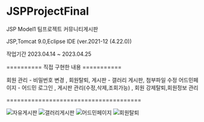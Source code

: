 # JSPProjectFinal
JSP Model1 팀프로젝트 커뮤니티게시판

JSP,Tomcat 9.0,Eclipse IDE (ver.2021-12 (4.22.0))

작업기간 2023.04.14 ~ 2023.04.25

========== 직접 구현한 내용 ===========

회원 관리 - 비밀번호 변경 , 회원탈퇴, 
게시판 - 갤러리 게시판, 첨부파일 수정
어드민페이지 - 어드민 로그인 , 게시판 관리(수정,삭제,조회가능) , 회원 강제탈퇴,회원정보 관리

======================================


![자유게시판](https://github.com/rlagjsdudHY/JSPProjectFinal/assets/131653393/bc481d42-c56f-4154-bcf8-1d4d18b468ca)
![갤러리게시판](https://github.com/rlagjsdudHY/JSPProjectFinal/assets/131653393/b0ed76bc-d569-4952-b28a-5d225cd7e700)
![어드민페이지](https://github.com/rlagjsdudHY/JSPProjectFinal/assets/131653393/6e4dc5ac-41d3-4a05-8836-fe58e8f1599d)
![회원탈퇴](https://github.com/rlagjsdudHY/JSPProjectFinal/assets/131653393/3f482642-1756-40cb-b8b4-f0b9baa77a73)
